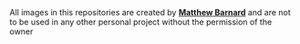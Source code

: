 <h2></h2>
<p>All images in this repositories are created by <a href="matthew-barnard.com"><strong>Matthew Barnard</strong></a> and are not to be used in any other personal project without the permission of the owner</p>
